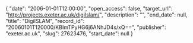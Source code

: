 {
  "date": "2006-01-01T12:00:00", 
  "open_access": false, 
  "target_url": "http://projects.exeter.ac.uk/digiIslam/", 
  "description": "", 
  "end_date": null, 
  "title": "DigiISLAM", 
  "record_id": "20060101T120000/KBImTPyHG6j6ANhJD4s/xQ==", 
  "publisher": "exeter.ac.uk", 
  "slug": 27623476, 
  "start_date": null
}

